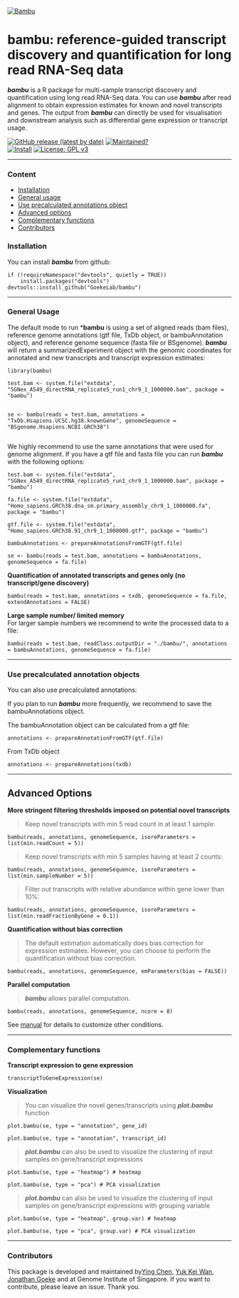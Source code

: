 <a href="https://raw.githubusercontent.com/GoekeLab/bambu/master/figures/transparent-bambu.png?token=AGA7DTCQ2VT5ILG3R6ORKUK6WP424"><img src="https://raw.githubusercontent.com/GoekeLab/bambu/master/figures/transparent-bambu.png?token=AGA7DTCQ2VT5ILG3R6ORKUK6WP424" title="Bambu" alt="Bambu"></a>

# bambu: reference-guided transcript discovery and quantification for long read RNA-Seq data


***bambu*** is a R package for multi-sample transcript discovery and quantification using long read RNA-Seq data. You can use ***bambu*** after read alignment to obtain expression estimates for known and novel transcripts and genes. The output from ***bambu*** can directly be used for visualisation and downstream analysis such as differential gene expression or transcript usage.


[![GitHub release (latest by date)](https://img.shields.io/github/v/release/GoekeLab/bambu?style=plastic)](https://github.com/GoekeLab/bambu) 
[![Maintained?](https://img.shields.io/badge/Maintained%3F-Yes-blue)](https://github.com/GoekeLab/bambu/graphs/contributors)  
[![Install](https://img.shields.io/badge/Install-Github-brightgreen)](#installation)
[![License: GPL v3](https://img.shields.io/badge/License-GPLv3-blue.svg)](https://www.gnu.org/licenses/gpl-3.0)




---

### Content

  - [Installation](#installation)
  - [General usage](#general-usage)
  - [Use precalculated annotations object](#use-precalculated-annotation-objects)
  - [Advanced options](#advanced-options)
  - [Complementary functions](#complementary-functions)
  - [Contributors](#contributors)


### Installation

You can install ***bambu*** from github:

```rscript
if (!requireNamespace("devtools", quietly = TRUE))
    install.packages("devtools")
devtools::install_github("GoekeLab/bambu")
```
---

### General Usage 

The default mode to run ***bambu** is using a set of aligned reads (bam files), reference genome annotations (gtf file, TxDb object, or bambuAnnotation object), and reference genome sequence (fasta file or BSgenome). ***bambu*** will return a summarizedExperiment object with the genomic coordinates for annotated and new transcripts and transcript expression estimates: 
 
 ```rscript
library(bambu)

test.bam <- system.file("extdata", "SGNex_A549_directRNA_replicate5_run1_chr9_1_1000000.bam", package = "bambu")
  

se <- bambu(reads = test.bam, annotations = "TxDb.Hsapiens.UCSC.hg38.knownGene", genomeSequence = "BSgenome.Hsapiens.NCBI.GRCh38")
       
```


We highly recommend to use the same annotations that were used for genome alignment. If you have a gtf file and fasta file you can run ***bambu*** with the following options:

```rscript
test.bam <- system.file("extdata", "SGNex_A549_directRNA_replicate5_run1_chr9_1_1000000.bam", package = "bambu")
  
fa.file <- system.file("extdata", "Homo_sapiens.GRCh38.dna_sm.primary_assembly_chr9_1_1000000.fa", package = "bambu")

gtf.file <- system.file("extdata", "Homo_sapiens.GRCh38.91_chr9_1_1000000.gtf", package = "bambu")

bambuAnnotations <- prepareAnnotationsFromGTF(gtf.file)

se <- bambu(reads = test.bam, annotations = bambuAnnotations, genomeSequence = fa.file)

```


**Quantification of annotated transcripts and genes only (no transcript/gene discovery)**

```rscript
bambu(reads = test.bam, annotations = txdb, genomeSequence = fa.file, extendAnnotations = FALSE)
```

**Large sample number/ limited memory**     
For larger sample numbers we recommend to write the processed data to a file:
```rscript
bambu(reads = test.bam, readClass.outputDir = "./bambu/", annotations = bambuAnnotations, genomeSequence = fa.file)
```
---


### Use precalculated annotation objects

You can also use precalculated annotations: 

If you plan to run ***bambu*** more frequently, we recommend to save the bambuAnnotations object.

The bambuAnnotation object can be calculated from a gtf file:
```rscript
annotations <- prepareAnnotationFromGTF(gtf.file)
```

From TxDb object
```rscript
annotations <- prepareAnnotations(txdb)
```

---

## Advanced Options

**More stringent filtering thresholds imposed on potential novel transcripts**    
 
> Keep novel transcripts with min 5 read count in at least 1 sample: 

```rscript
bambu(reads, annotations, genomeSequence, isoreParameters = list(min.readCount = 5))
```

> Keep novel transcripts with min 5 samples having at least 2 counts:

```rscript
bambu(reads, annotations, genomeSequence, isoreParameters = list(min.sampleNumber = 5))
```

> Filter out transcripts with relative abundance within gene lower than 10%: 

```rscript
bambu(reads, annotations, genomeSequence, isoreParameters = list(min.readFractionByGene = 0.1))
```

**Quantification without bias correction**     
> The default estimation automatically does bias correction for expression estimates. However, you can choose to perform the quantification without bias correction.

```rscript
bambu(reads, annotations, genomeSequence, emParameters(bias = FALSE))
```

**Parallel computation**      
> ***bambu***  allows parallel computation.  

```rscript
bambu(reads, annotations, genomeSequence, ncore = 8)
```

See [manual](docs/bambu_0.1.0.pdf) for details to customize other conditions.

---

### Complementary functions

**Transcript expression to gene expression**

```rscript
transcriptToGeneExpression(se)
```

**Visualization**
> You can visualize the novel genes/transcripts using ***plot.bambu*** function 

```rscript
plot.bambu(se, type = "annotation", gene_id)

plot.bambu(se, type = "annotation", transcript_id)
```

> ***plot.bambu*** can also be used to visualize the clustering of input samples on gene/transcript expressions

```rscript
plot.bambu(se, type = "heatmap") # heatmap 

plot.bambu(se, type = "pca") # PCA visualization
```

> ***plot.bambu*** can also be used to visualize the clustering of input samples on gene/transcript expressions with grouping variable

```rscript
plot.bambu(se, type = "heatmap", group.var) # heatmap 

plot.bambu(se, type = "pca", group.var) # PCA visualization
```


---


### Contributors

This package is developed and maintained by[Ying Chen](https://github.com/cying111), [Yuk Kei Wan](https://github.com/yuukiiwa),  [Jonathan Goeke](https://github.com/jonathangoeke) and  at Genome Institute of Singapore. If you want to contribute, please leave an issue. Thank you.

